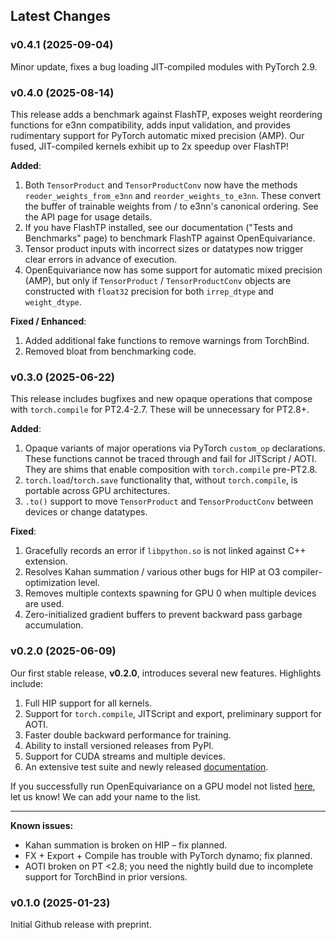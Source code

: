## Latest Changes

### v0.4.1 (2025-09-04)
Minor update, fixes a bug loading JIT-compiled modules
with PyTorch 2.9.

### v0.4.0 (2025-08-14)
This release adds a benchmark against
FlashTP, exposes weight reordering functions
for e3nn compatibility, adds input validation,
and provides rudimentary support for PyTorch
automatic mixed precision (AMP). Our fused,
JIT-compiled kernels exhibit up to 2x speedup
over FlashTP!

**Added**:
1. Both `TensorProduct` and `TensorProductConv`
now have the methods `reoder_weights_from_e3nn`
and `reorder_weights_to_e3nn`. These convert
the buffer of trainable weights from / to e3nn's
canonical ordering. See the API page for usage
details.
2. If you have FlashTP installed, see our 
documentation ("Tests and Benchmarks" page) 
to benchmark FlashTP against OpenEquivariance. 
3. Tensor product inputs with incorrect sizes or 
datatypes now trigger clear errors in advance of
execution.
4. OpenEquivariance now has some support for
automatic mixed precision (AMP), but only if 
`TensorProduct` / `TensorProductConv` objects 
are constructed with `float32` precision for
both `irrep_dtype` and `weight_dtype`.

**Fixed / Enhanced**:
1. Added additional fake functions to remove 
warnings from TorchBind.
2. Removed bloat from benchmarking code. 

### v0.3.0 (2025-06-22)
This release includes bugfixes and new opaque operations that
compose with `torch.compile` 
for PT2.4-2.7. These will be unnecessary for PT2.8+. 

**Added**:
1. Opaque variants of major operations 
   via PyTorch `custom_op` declarations. These
   functions cannot be traced through and fail
   for JITScript / AOTI. They are shims that
   enable composition with `torch.compile`
   pre-PT2.8.
2. `torch.load`/`torch.save` functionality
   that, without `torch.compile`, is portable
   across GPU architectures.
3. `.to()` support to move `TensorProduct`
   and `TensorProductConv` between devices or
   change datatypes.

**Fixed**:
1. Gracefully records an error if `libpython.so`
   is not linked against C++ extension.
2. Resolves Kahan summation / various other bugs
   for HIP at O3 compiler-optimization level. 
3. Removes multiple contexts spawning for GPU 0
   when multiple devices are used.
4. Zero-initialized gradient buffers to prevent
   backward pass garbage accumulation. 

### v0.2.0 (2025-06-09) 

Our first stable release, **v0.2.0**, introduces several new features. Highlights include:

1. Full HIP support for all kernels.
2. Support for `torch.compile`, JITScript and export, preliminary support for AOTI.
3. Faster double backward performance for training.
4. Ability to install versioned releases from PyPI.
5. Support for CUDA streams and multiple devices.
6. An extensive test suite and newly released [documentation](https://passionlab.github.io/OpenEquivariance/).

If you successfully run OpenEquivariance on a GPU model not listed [here](https://passionlab.github.io/OpenEquivariance/tests_and_benchmarks/), let us know! We can add your name to the list.

---

**Known issues:**

- Kahan summation is broken on HIP – fix planned.
- FX + Export + Compile has trouble with PyTorch dynamo; fix planned.
- AOTI broken on PT <2.8; you need the nightly build due to incomplete support for TorchBind in prior versions.

### v0.1.0 (2025-01-23) 
Initial Github release with preprint. 
